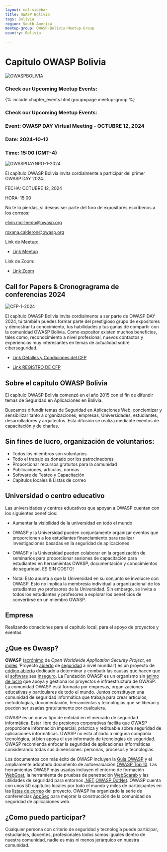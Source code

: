 ```yaml
---
layout: col-sidebar
title: OWASP Bolivia
tags: Bolivia
region: South America
meetup-group: OWASP-Bolivia-Meetup-Group
country: Bolivia

---
```


# Capítulo OWASP Bolivia

![OWASPBOLIVIA](/www-chapter-bolivia/assets/images/owasp-www.jpg "OWASP BOLIVIA")


### Check our Upcoming Meetup Events:

{% include chapter_events.html group=page.meetup-group %}


### Check our Upcoming Meetup Events:
### Event: OWASP DAY Virtual Meeting - OCTUBRE 12, 2024
### Date: 2024-10-12
### Time: 15:00 (GMT-4)

![OWASPDAYNRO-1-2024](/www-chapter-bolivia/assets/images/owaspdaybo_01_12102024.jpg "OWASP DAY NRO-1-2024")


El capítulo OWASP Bolivia invita cordialmente a participar del primer OWASP DAY 2024.

FECHA: OCTUBRE 12, 2024 

HORA: 15:00

No te lo pierdas, si deseas ser parte del foro de expositores escríbenos a los correos:

elvin.mollinedo@owasp.org

roxana.calderon@owasp.org

Link de Meetup:
* [Link Meetup](https://www.meetup.com/owasp-bolivia-meetup-group/events/303689673 "https://www.meetup.com/owasp-bolivia-meetup-group/events/303689673")

Link de Zoom:
* [Link Zoom](https://us06web.zoom.us/j/89210029699 "https://us06web.zoom.us/j/89210029699")

## Call for Papers & Cronogragrama de conferencias 2024
![CFP-1-2024](/www-chapter-bolivia/assets/images/cfp_2024.jpg "OWASP DAY CALL FOR PAPER 2024")

El capítulo OWASP Bolivia invita cordialmente a ser parte de OWASP DAY 2024, tú también puedes formar parte del prestigioso grupo de expositores y demostrar tu conocimiento, tus habilidades y tus ganas de compartir con la comunidad OWASP Bolivia.
Como expositor existen muchos beneficios, tales como, reconocimiento a nivel profesional, nuevos contactos y experiencias muy interesantes en temas de actualidad sobre
ciberseguridad.

* [Link Detalles y Condiciones del CFP](https://drive.google.com/file/d/1DBt1OouTSJEv-VJuAtLlxDVneTKNptIL/view?usp=drive_link)

* [Link REGISTRO DE CFP](http://bit.ly/4eqiO5p "http://bit.ly/4eqiO5p")




## Sobre el capítulo OWASP Bolivia
El capítulo OWASP Bolivia comenzó en el año 2015 con el fin de difundir temas de Seguridad en Aplicaciones en Bolivia. 

Buscamos difundir temas de Seguridad en Aplicaciones Web, concientizar y sensibilizar tanto a organizaciones, empresas, Universidades, estudiantes, desarrolladores y arquitectos. Esta difusión se realiza mediante eventos de capacitación y de charlas.

## Sin fines de lucro, organización de voluntarios:
* Todos los miembros son voluntarios
* Todo el trabajo es donado por los patrocinadores
* Proporcionar recursos gratuitos para la comunidad
* Publicaciones, artículos, normas
* Software de Testeo y Capacitación
* Capítulos locales & Listas de correo


## Universidad o centro educativo
Las universidades y centros educativos que apoyan a OWASP cuentan con los siguientes beneficios:

* Aumentar la visibilidad de la universidad en todo el mundo
* OWASP y la Universidad pueden conjuntamente organizar eventos que proporcionen a los estudiantes financiamiento para realizar investigaciones basadas en la seguridad de aplicaciones
* OWASP y la Universidad pueden colaborar en la organización de seminarios para proporcionar sesiones de capacitación para estudiantes en herramientas OWASP, documentación y conocimientos de seguridad.
ES SIN COSTO!

* Nota: Esto apunta a que la Universidad en su conjunto se involucre con OWASP. Esto no implica la membresia individual u organizacional de los estudiantes y/o profesores de la Universidad. Sin embargo, se invita a todos los estudiantes y profesores a explorar los beneficios de convertirse en un miembro OWASP.

## Empresa
Realizando donaciones para el capítulo local, para el apoyo de proyectos y eventos

## ¿Que es Owasp?

**OWASP** ([acrónimo](acrónimo ) de *Open Worldwide Application
Security Project*, en [inglés](idioma_inglés ) ‘Proyecto
[abierto](Código_abierto ) de
[seguridad](Seguridad_informática ) a nivel mundial’) es un proyecto de [código
abierto](código_abierto ) dedicado a determinar y combatir
las causas que hacen que el [software](software ) sea
[inseguro](Seguridad_informática ). La Fundación OWASP es un
organismo sin [ánimo de lucro](ánimo_de_lucro ) que apoya y
gestiona los proyectos e infraestructura de OWASP. La comunidad OWASP
está formada por empresas, organizaciones educativas y particulares de
todo el mundo. Juntos constituyen una comunidad de seguridad informática
que trabaja para crear artículos, metodologías, documentación,
herramientas y tecnologías que se liberan y pueden ser usadas
gratuitamente por cualquiera.

OWASP es un nuevo tipo de entidad en el mercado de seguridad
informática. Estar libre de presiones corporativas facilita que OWASP
proporcione información imparcial, práctica y redituable sobre seguridad
de aplicaciones informáticas. OWASP no está afiliado a ninguna compañía
tecnológica, si bien apoya el uso informado de tecnologías de seguridad.
OWASP recomienda enfocar la seguridad de aplicaciones informáticas
considerando todas sus dimensiones: personas, procesos y tecnologías.

Los documentos con más éxito de OWASP incluyen la [Guía
OWASP](Guía_OWASP ) y el ampliamente adoptado documento de
autoevaluación [OWASP Top 10](OWASP_Top_10 ). Las herramientas
OWASP más usadas incluyen el entorno de formación
[WebGoat](WebGoat ), la herramienta de pruebas de penetración
[WebScarab](WebScarab ) y las utilidades de seguridad para
entornos [.NET](.NET ) [OWASP
DotNet](OWASP_DotNet ). OWASP cuenta con unos 50 capítulos
locales por todo el mundo y miles de participantes en las [listas de
correo](lista_de_correo ) del proyecto. OWASP ha organizado la
serie de conferencias [AppSec](AppSec ) para mejorar la
construcción de la comunidad de seguridad de aplicaciones web.

## ¿Como puedo participar?

Cualquier persona con criterio de seguridad y tecnología puede
participar, estudiantes, docentes, profesionales todos somos iguales
dentro de nuestra comunidad, nadie es más ni menos jerárquico en nuestra
comunidad.


